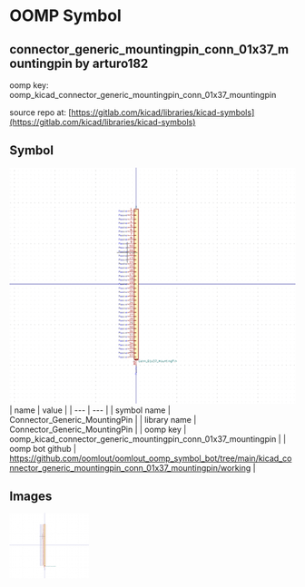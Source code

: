 # OOMP Symbol  
## connector_generic_mountingpin_conn_01x37_mountingpin  by arturo182  
  
oomp key: oomp_kicad_connector_generic_mountingpin_conn_01x37_mountingpin  
  
source repo at: [https://gitlab.com/kicad/libraries/kicad-symbols](https://gitlab.com/kicad/libraries/kicad-symbols)  
## Symbol  
  
[![working.png](working_600.png)](working.png)  
| name | value | 
| --- | --- | 
| symbol name | Connector_Generic_MountingPin | 
| library name | Connector_Generic_MountingPin | 
| oomp key | oomp_kicad_connector_generic_mountingpin_conn_01x37_mountingpin | 
| oomp bot github | https://github.com/oomlout/oomlout_oomp_symbol_bot/tree/main/kicad_connector_generic_mountingpin_conn_01x37_mountingpin/working | 
## Images  
  
[![working.png](working_140.png)](working.png)  
